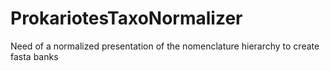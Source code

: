 # ProkariotesTaxoNormalizer
Need of a normalized presentation of the nomenclature hierarchy to create fasta banks
